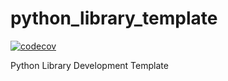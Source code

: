 # python_library_template

[![codecov](https://codecov.io/gh/syamaguc/python_library_template/graph/badge.svg?token=DB4S5PIK5G)](https://codecov.io/gh/syamaguc/python_library_template)

Python Library Development Template
